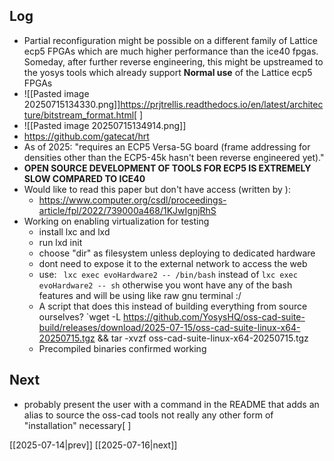## Log
- Partial reconfiguration might be possible on a different family of Lattice ecp5 FPGAs which are much higher performance than the ice40 fpgas. Someday, after further reverse engineering, this might be upstreamed to the yosys tools which already support **Normal use** of the Lattice ecp5 FPGAs
- ![[Pasted image 20250715134330.png]]https://prjtrellis.readthedocs.io/en/latest/architecture/bitstream_format.html[ ]
- ![[Pasted image 20250715134914.png]]
- https://github.com/gatecat/hrt
- As of 2025: "requires an ECP5 Versa-5G board (frame addressing for densities other than the ECP5-45k hasn't been reverse engineered yet)." 
- **OPEN SOURCE DEVELOPMENT OF TOOLS FOR ECP5 IS EXTREMELY SLOW COMPARED TO ICE40**
- Would like to read this paper but don't have access (written by ):
	- https://www.computer.org/csdl/proceedings-article/fpl/2022/739000a468/1KJwIgnjRhS
- Working on enabling virtualization for testing
	- install lxc and lxd
	- run lxd init
	- choose "dir" as filesystem unless deploying to dedicated hardware
	- dont need to expose it to the external network to access the web
	- use: ` lxc exec evoHardware2 -- /bin/bash` instead of 
	  `lxc exec evoHardware2 -- sh` otherwise you wont have any of the bash features and will be using like raw gnu terminal :/
	- A script that does this instead of building everything from source ourselves?
	  `wget -L https://github.com/YosysHQ/oss-cad-suite-build/releases/download/2025-07-15/oss-cad-suite-linux-x64-20250715.tgz && tar -xvzf oss-cad-suite-linux-x64-20250715.tgz
	- Precompiled binaries confirmed working
## Next
- probably present the user with a command in the README that adds an alias to source the oss-cad tools not really any other form of "installation" necessary[ ]

[[2025-07-14|prev]] [[2025-07-16|next]]
